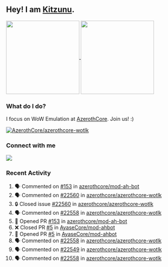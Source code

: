 ## Hey! I am [Kitzunu](https://Github.com/Kitzunu).

<!--
[![Kitzunu's Github stats](https://github-readme-stats.vercel.app/api?username=kitzunu&theme=github_dark&show_icons=true&number_format=long)](https://github.com/Kitzunu)

[![Kitzunu's Language stats](https://github-readme-stats.vercel.app/api/top-langs/?username=Kitzunu&layout=donut&theme=github_dark)](https://github.com/Kitzunu)
-->

<a href="https://github.com/Kitzunu">
  <img height=200 align="center" src="https://github-readme-stats.vercel.app/api?username=kitzunu&theme=github_dark&show_icons=true&number_format=long" />
</a>
<a href="https://github.com/Kitzunu">
  <img height=200 align="center" src="https://github-readme-stats.vercel.app/api/top-langs/?username=Kitzunu&layout=donut&theme=github_dark" />
</a>

### What do I do?

I focus on WoW Emulation at [AzerothCore](https://github.com/AzerothCore). Join us! :)

[![AzerothCore/azerothcore-wotlk](https://github-readme-stats.vercel.app/api/pin/?username=AzerothCore&repo=azerothcore-wotlk&theme=github_dark&show_owner=true)](https://github.com/azerothcore/azerothcore-wotlk)

### Connect with me
[![](https://img.shields.io/badge/AzerothCore%20Discord-Connect%20with%20me!-green)](https://discord.com/invite/gkt4y2x)

### Recent Activity

<!--START_SECTION:activity-->
1. 🗣 Commented on [#153](https://github.com/azerothcore/mod-ah-bot/pull/153#issuecomment-3123041852) in [azerothcore/mod-ah-bot](https://github.com/azerothcore/mod-ah-bot)
2. 🗣 Commented on [#22560](https://github.com/azerothcore/azerothcore-wotlk/issues/22560#issuecomment-3119954108) in [azerothcore/azerothcore-wotlk](https://github.com/azerothcore/azerothcore-wotlk)
3. 🔒 Closed issue [#22560](https://github.com/azerothcore/azerothcore-wotlk/issues/22560) in [azerothcore/azerothcore-wotlk](https://github.com/azerothcore/azerothcore-wotlk)
4. 🗣 Commented on [#22558](https://github.com/azerothcore/azerothcore-wotlk/pull/22558#issuecomment-3119042034) in [azerothcore/azerothcore-wotlk](https://github.com/azerothcore/azerothcore-wotlk)
5. 💪 Opened PR [#153](https://github.com/azerothcore/mod-ah-bot/pull/153) in [azerothcore/mod-ah-bot](https://github.com/azerothcore/mod-ah-bot)
6. ❌ Closed PR [#5](https://github.com/AyaseCore/mod-ahbot/pull/5) in [AyaseCore/mod-ahbot](https://github.com/AyaseCore/mod-ahbot)
7. 💪 Opened PR [#5](https://github.com/AyaseCore/mod-ahbot/pull/5) in [AyaseCore/mod-ahbot](https://github.com/AyaseCore/mod-ahbot)
8. 🗣 Commented on [#22558](https://github.com/azerothcore/azerothcore-wotlk/pull/22558#issuecomment-3118078816) in [azerothcore/azerothcore-wotlk](https://github.com/azerothcore/azerothcore-wotlk)
9. 🗣 Commented on [#22549](https://github.com/azerothcore/azerothcore-wotlk/pull/22549#issuecomment-3118015047) in [azerothcore/azerothcore-wotlk](https://github.com/azerothcore/azerothcore-wotlk)
10. 🗣 Commented on [#22558](https://github.com/azerothcore/azerothcore-wotlk/pull/22558#issuecomment-3117895264) in [azerothcore/azerothcore-wotlk](https://github.com/azerothcore/azerothcore-wotlk)
<!--END_SECTION:activity-->
